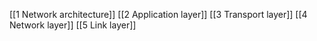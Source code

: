 [[1 Network architecture]]
[[2 Application layer]]
[[3 Transport layer]]
[[4 Network layer]]
[[5 Link layer]]
